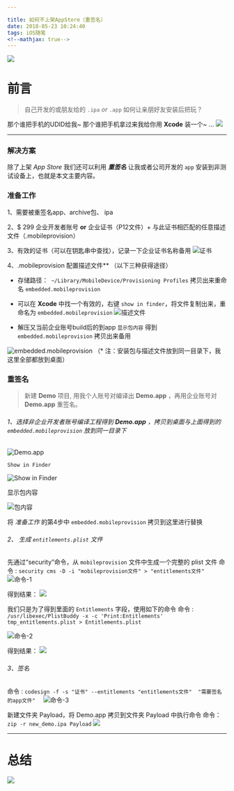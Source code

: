 ```yaml
---

title: 如何不上架AppStore（重签名）
date: 2018-05-23 10:24:40
tags: iOS随笔
<!--mathjax: true-->
---
```


![](https://upload-images.jianshu.io/upload_images/1874013-0abccca47208d111.png?imageMogr2/auto-orient/strip%7CimageView2/2/w/600)

# 前言

> 自己开发的或朋友给的 `.ipa` *or* `.app` 如何让亲朋好友安装后把玩？

那个谁把手机的UDID给我~ 
那个谁把手机拿过来我给你用 **Xcode** 装一个~ 
...
![](https://upload-images.jianshu.io/upload_images/1874013-6d12dbbae7fa1b6c.gif?imageMogr2/auto-orient/strip)

---

### 解决方案
除了上架 *App Store* 我们还可以利用 ***重签名*** 让我或者公司开发的 `app` 安装到非测试设备上，也就是本文主要内容。

### 准备工作
1、需要被重签名app、archive包、 ipa

2、$ 299 企业开发者账号 **or** 企业证书（P12文件）+ 与此证书相匹配的任意描述文件（.mobileprovision）

3、有效的证书（可以在钥匙串中查找），记录一下企业证书名称备用
![证书](https://upload-images.jianshu.io/upload_images/1874013-83d926f8e4f2f371.png?imageMogr2/auto-orient/strip%7CimageView2/2/w/600)

4、.mobileprovision 配置描述文件** （以下三种获得途径）

  * 存储路径：` ~/Library/MobileDevice/Provisioning Profiles` 拷贝出来重命名 `embedded.mobileprovision`

  * 可以在 **Xcode** 中找一个有效的，右键 `show in finder`，将文件复制出来，重命名为 `embedded.mobileprovision`
![描述文件](https://upload-images.jianshu.io/upload_images/1874013-997196cea01ab633.jpeg?imageMogr2/auto-orient/strip%7CimageView2/2/w/600)

* 解压又当前企业账号build后的到app `显示包内容` 得到 `embedded.mobileprovision` 拷贝出来备用

![embedded.mobileprovision](https://upload-images.jianshu.io/upload_images/1874013-bfe1a8fdc5d9ffdc.png?imageMogr2/auto-orient/strip%7CimageView2/2/w/600)
（* 注：安装包与描述文件放到同一目录下，我这里全部都放到桌面）

### 重签名 
> 新建 **Demo** 项目, 用我个人账号对编译出 **Demo.app** ，再用企业账号对 **Demo.app** 重签名。

###### 1、选择非企业开发者账号编译工程得到 **Demo.app** ，拷贝到桌面与上面得到的 `embedded.mobileprovision` 放到同一目录下

![Demo.app](https://upload-images.jianshu.io/upload_images/1874013-309d2a18bbb64415.png?imageMogr2/auto-orient/strip%7CimageView2/2/w/600)

`Show in Finder`

![Show in Finder](https://upload-images.jianshu.io/upload_images/1874013-cf99317230da7148.png?imageMogr2/auto-orient/strip%7CimageView2/2/w/400)

显示包内容

![包内容](https://upload-images.jianshu.io/upload_images/1874013-1c227219d0125f7a.png?imageMogr2/auto-orient/strip%7CimageView2/2/w/400)

将 *准备工作* 的第4步中 `embedded.mobileprovision` 拷贝到这里进行替换

###### 2、 生成 `entitlements.plist` 文件
先通过“security”命令，从 `mobileprovision` 文件中生成一个完整的 plist 文件
命令 :  `security cms -D -i "mobileprovision文件" > "entitlements文件"  `
![命令-1](https://upload-images.jianshu.io/upload_images/1874013-cb02850c9a40e7f5.png?imageMogr2/auto-orient/strip%7CimageView2/2/w/800)

得到结果：
![](https://upload-images.jianshu.io/upload_images/1874013-40db7b89e20c1059.png?imageMogr2/auto-orient/strip%7CimageView2/2/w/600)

我们只是为了得到里面的 `Entitlements` 字段，使用如下的命令
命令 : ` /usr/libexec/PlistBuddy -x -c 'Print:Entitlements'  tmp_entitlements.plist > Entitlements.plist `

![命令-2](https://upload-images.jianshu.io/upload_images/1874013-452af46e42c1a8c8.png?imageMogr2/auto-orient/strip%7CimageView2/2/w/800)

得到结果：
![](https://upload-images.jianshu.io/upload_images/1874013-1409d1a6191ff678.png?imageMogr2/auto-orient/strip%7CimageView2/2/w/600)

###### 3、签名
命令 :  ` codesign -f -s "证书" --entitlements "entitlements文件"  "需要签名的app文件"   `
![命令-3](https://upload-images.jianshu.io/upload_images/1874013-d4f334fdd6237147.png?imageMogr2/auto-orient/strip%7CimageView2/2/w/800)

新建文件夹 Payload，将 Demo.app 拷贝到文件夹 Payload 中执行命令
命令：` zip -r new_demo.ipa Payload `
![](https://upload-images.jianshu.io/upload_images/1874013-3fbb0b943044a005.png?imageMogr2/auto-orient/strip%7CimageView2/2/w/800)

---
# 总结
![](https://upload-images.jianshu.io/upload_images/1874013-054b57bbcef31311.png?imageMogr2/auto-orient/strip%7CimageView2/2/w/1240)

